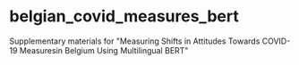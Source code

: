 # belgian_covid_measures_bert
Supplementary materials  for "Measuring Shifts in Attitudes Towards COVID-19 Measuresin Belgium Using Multilingual BERT"
